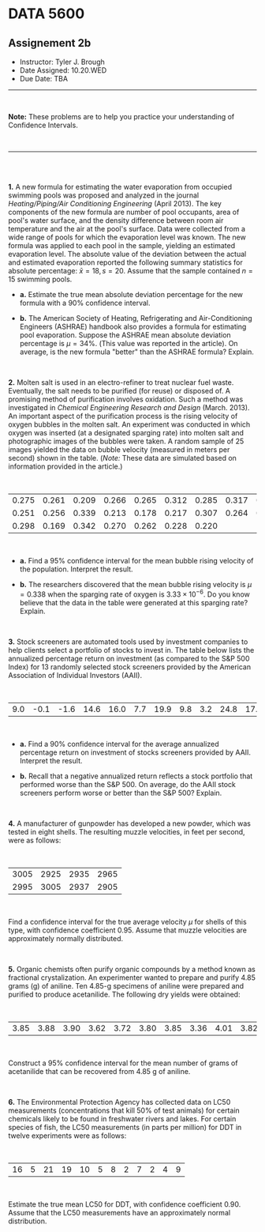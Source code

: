 # __DATA 5600__

## __Assignement 2b__


* Instructor: Tyler J. Brough
* Date Assigned: 10.20.WED
* Due Date: TBA
---

<br>


__Note:__ These problems are to help you practice your understanding of Confidence Intervals. 

<br>

---

<br>
<br>

__1.__ A new formula for estimating the water evaporation from occupied swimming pools was proposed and analyzed in the journal _Heating/Piping/Air Conditioning Engineering_ (April 2013). The key components of the new formula are number of pool occupants, area of pool's water surface, and the density difference between room air temperature and the air at the pool's surface. Data were collected from a wide range of pools for which the evaporation level was known. The new formula was applied to each pool in the sample, yielding an estimated evaporation level. The absolute value of the deviation between the actual and estimated evaporation reported the following summary statistics for absolute percentage: $\bar{x} = 18, s = 20$. Assume that the sample contained $n = 15$ swimming pools. 

- __a.__ Estimate the true mean absolute deviation percentage for the new formula with a $90\%$ confidence interval.

- __b.__ The American Society of Heating, Refrigerating and Air-Conditioning Engineers (ASHRAE) handbook also provides a formula for estimating pool evaporation. Suppose the ASHRAE mean absolute deviation percentage is $\mu = 34\%$. (This value was reported in the article). On average, is the new formula "better" than the ASHRAE formula? Explain.



<br>


__2.__ Molten salt is used in an electro-refiner to treat nuclear fuel waste. Eventually, the salt needs to be purified (for reuse) or disposed of. A promising method of purification involves oxidation. Such a method was investigated in _Chemical Engineering Research and Design_ (March. 2013). An important aspect of the purification process is the rising velocity of oxygen bubbles in the molten salt. An experiment was conducted in which oxygen was inserted (at a designated sparging rate) into molten salt and photographic images of the bubbles were taken. A random sample of 25 images yielded the data on bubble velocity (measured in meters per second) shown in the table. (_Note:_ These data are simulated based on information provided in the article.)

<br>

|       |       |       |       |       |       |       |       |       |
|-------|-------|-------|-------|-------|-------|-------|-------|-------|
| 0.275 | 0.261 | 0.209 | 0.266 | 0.265 | 0.312 | 0.285 | 0.317 | 0.229 |
| 0.251 | 0.256 | 0.339 | 0.213 | 0.178 | 0.217 | 0.307 | 0.264 | 0.319 |
| 0.298 | 0.169 | 0.342 | 0.270 | 0.262 | 0.228 | 0.220 |       |       |

<br>

- __a.__ Find a $95\%$ confidence interval for the mean bubble rising velocity of the population. Interpret the result.

- __b.__ The researchers discovered that the mean bubble rising velocity is $\mu = 0.338$ when the sparging rate of oxygen is $3.33 \times 10^{-6}$. Do you know believe that the data in the table were generated at this sparging rate? Explain. 

<br>

__3.__ Stock screeners are automated tools used by investment companies to help clients select a portfolio of stocks to invest in. The table below lists the annualized percentage return on investment (as compared to the S&P 500 Index) for 13 randomly selected stock screeners provided by the American Association of Individual Investors (AAII).

<br>

|     |      |      |      |      |     |      |     |     |      |      |      |     |
|-----|------|------|------|------|-----|------|-----|-----|------|------|------|-----|
| 9.0 | -0.1 | -1.6 | 14.6 | 16.0 | 7.7 | 19.9 | 9.8 | 3.2 | 24.8 | 17.6 | 10.7 | 9.1 |


<br>

- __a.__ Find a $90\%$ confidence interval for the average annualized percentage return on investment of stocks screeners provided by AAII. Interpret the result. 

- __b.__ Recall that a negative annualized return reflects a stock portfolio that performed worse than the S&P 500. On average, do the AAII stock screeners perform worse or better than the S&P 500? Explain. 

<br>

__4.__ A manufacturer of gunpowder has developed a new powder, which was tested in eight shells. The resulting muzzle velocities, in feet per second, were as follows:

<br>

|      |      |      |      |
|------|------|------|------|
| 3005 | 2925 | 2935 | 2965 |
| 2995 | 3005 | 2937 | 2905 |

<br>

Find a confidence interval for the true average velocity $\mu$ for shells of this type, with confidence coefficient $0.95$. Assume that muzzle velocities are approximately normally distributed. 

<br>

__5.__ Organic chemists often purify organic compounds by a method known as fractional crystalization. An experimenter wanted to prepare and purify $4.85$ grams (g) of aniline. Ten $4.85$-g specimens of aniline were prepared and purified to produce acetanilide. The following dry yields were obtained:

<br>

|      |      |      |      |      |      |      |      |      |      |
|------|------|------|------|------|------|------|------|------|------|
| 3.85 | 3.88 | 3.90 | 3.62 | 3.72 | 3.80 | 3.85 | 3.36 | 4.01 | 3.82 |

<br>

Construct a $95\%$ confidence interval for the mean number of grams of acetanilide that can be recovered from $4.85$ g of aniline.

<br>

__6.__ The Environmental Protection Agency has collected data on LC50 measurements (concentrations that kill $50\%$ of test animals) for certain chemicals likely to be found in freshwater rivers and lakes. For certain species of fish, the LC50 measurements (in parts per million) for DDT in twelve experiments were as follows:

<br>

|    |   |    |    |    |   |   |   |   |   |   |   |
|----|---|----|----|----|---|---|---|---|---|---|---|
| 16 | 5 | 21 | 19 | 10 | 5 | 8 | 2 | 7 | 2 | 4 | 9 |

<br>

Estimate the true mean LC50 for DDT, with confidence coefficient $0.90$. Assume that the LC50 measurements have an approximately normal distribution.